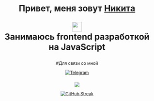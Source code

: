 <div align='center'>

<h1 align="center">Привет, меня зовут <a href="https://hh.ru/resume/c04bdaffff0b4d293e0039ed1f78766d457049" target="_blank">Никита</a> 

<img src="https://github.com/blackcater/blackcater/raw/main/images/Hi.gif" height="32"/><br>Занимаюсь frontend рaзработкой на JavaScript</h1>

#Для связи со мной

[![Telegram](https://img.shields.io/badge/-Telegram-000?style=for-the-badge&logo=Telegram)](https://t.me/Leksip)
 
<h3 align="center"></h3>

![](https://github-profile-summary-cards.vercel.app/api/cards/profile-details?username=Leksip&theme=solarized_dark)
 

[![GitHub Streak](https://streak-stats.demolab.com?user=Leksip&theme=tokyonight&locale=ru)](https://git.io/streak-stats)
</div>
